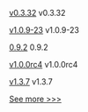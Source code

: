 
[v0.3.32](https://github.com/hyperledger-labs/yui-ibc-solidity/releases/tag/v0.3.32) v0.3.32

[v1.0.9-23](https://github.com/hyperledger-labs/fabric-operations-console/releases/tag/v1.0.9-23) v1.0.9-23

[0.9.2](https://github.com/hyperledger/besu-native/releases/tag/0.9.2) 0.9.2

[v1.0.0rc4](https://github.com/hyperledger/aries-acapy-docs/releases/tag/v1.0.0rc4) v1.0.0rc4

[v1.3.7](https://github.com/hyperledger/identus-apollo/releases/tag/v1.3.7) v1.3.7


[See more >>>](https://start-here.hyperledger.org/releases)
